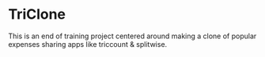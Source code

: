 # TriClone

This is an end of training project centered around making a clone of popular expenses sharing apps like triccount & splitwise.
